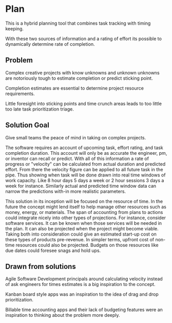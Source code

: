 # Plan

This is a hybrid planning tool that combines task tracking with timing keeping.

With these two sources of information and a rating of effort its possible to dynamically determine rate of completion.

## Problem

Complex creative projects with know unknowns and unknown unknowns are notoriously tough to estimate completion or predict sticking point.

Completion estimates are essential to determine project resource requirements.

Little foresight into sticking points and time crunch areas leads to too little too late task prioritization triage.

## Solution Goal

Give small teams the peace of mind in taking on complex projects.

The software requires an account of upcoming task, effort rating, and task completion duration. This account will only be as accurate the engineer, pm, or inventor can recall or predict. With all of this information a rate of progress or "velocity" can be calculated from actual duration and predicted effort. From there the velocity figure can be applied to all future task in the pipe. Thus showing when task will be done drawn into real time windows of work capacity. Like 8 hour days 5 days a week or 2 hour sessions 3 days a week for instance. Similarly actual and predicted time window data can narrow the predictions with-in more realistic parameters.

This solution in its inception will be focused on the resource of time. In the future the concept might lend itself to help manage other resources such as money, energy, or materials. The span of accounting from plans to actions could integrate nicely into other types of projections. For instance, consider software services. It can be known when those services will be needed in the plan. It can also be projected when the project might become viable. Taking both into consideration could give an estimated start-up cost on these types of products pre-revenue. In simpler terms, upfront cost of non-time resources could also be projected. Budgets on those resources like due dates could foresee snags and hold ups.

## Drawn from solutions

Agile Software Development principals around calculating velocity instead of ask engineers for times estimates is a big inspiration to the concept.

Kanban board style apps was an inspiration to the idea of drag and drop prioritization.

Billable time accounting apps and their lack of budgeting features were an inspiration to thinking about the problem more deeply.
